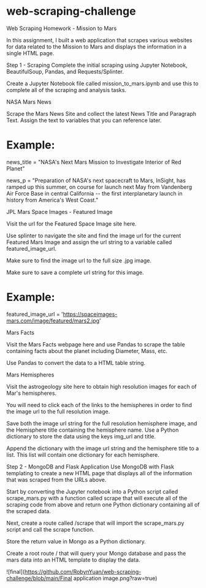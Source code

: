 # web-scraping-challenge
Web Scraping Homework - Mission to Mars

In this assignment, I built a web application that scrapes various websites for data related to the Mission to Mars and displays the information in a single HTML page.



Step 1 - Scraping
Complete the initial scraping using Jupyter Notebook, BeautifulSoup, Pandas, and Requests/Splinter.

Create a Jupyter Notebook file called mission_to_mars.ipynb and use this to complete all of the scraping and analysis tasks. 


NASA Mars News

Scrape the Mars News Site and collect the latest News Title and Paragraph Text. Assign the text to variables that you can reference later.

# Example:
news_title = "NASA's Next Mars Mission to Investigate Interior of Red Planet"

news_p = "Preparation of NASA's next spacecraft to Mars, InSight, has ramped up this summer, on course for launch next May from Vandenberg Air Force Base in central California -- the first interplanetary launch in history from America's West Coast."

JPL Mars Space Images - Featured Image


Visit the url for the Featured Space Image site here.


Use splinter to navigate the site and find the image url for the current Featured Mars Image and assign the url string to a variable called featured_image_url.


Make sure to find the image url to the full size .jpg image.


Make sure to save a complete url string for this image.


# Example:
featured_image_url = 'https://spaceimages-mars.com/image/featured/mars2.jpg'

Mars Facts


Visit the Mars Facts webpage here and use Pandas to scrape the table containing facts about the planet including Diameter, Mass, etc.


Use Pandas to convert the data to a HTML table string.



Mars Hemispheres


Visit the astrogeology site here to obtain high resolution images for each of Mar's hemispheres.


You will need to click each of the links to the hemispheres in order to find the image url to the full resolution image.


Save both the image url string for the full resolution hemisphere image, and the Hemisphere title containing the hemisphere name. Use a Python dictionary to store the data using the keys img_url and title.


Append the dictionary with the image url string and the hemisphere title to a list. This list will contain one dictionary for each hemisphere.




Step 2 - MongoDB and Flask Application
Use MongoDB with Flask templating to create a new HTML page that displays all of the information that was scraped from the URLs above.


Start by converting the Jupyter notebook into a Python script called scrape_mars.py with a function called scrape that will execute all of the scraping code from above and return one Python dictionary containing all of the scraped data.


Next, create a route called /scrape that will import the scrape_mars.py script and call the scrape function.

Store the return value in Mongo as a Python dictionary.



Create a root route / that will query your Mongo database and pass the mars data into an HTML template to display the data.



![final](https://github.com/RobynYuan/web-scraping-challenge/blob/main/Final application image.png?raw=true)
